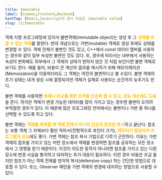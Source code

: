 ```yaml
---
title: Immutable
label: [Common,Frontend,Backend]
hashTag: [React,Javascript의 원시 타입은 immutable value]
slug: /I/Immutable
---
```

객체 지향 프로그래밍에 있어서 불변객체(immutable object)는 생성 후 그 <span style="color:#FFBF00; font-weight:bold;">상태를 바꿀 수 없는 객체</span>를 말한다. 반대 개념으로는 가변(mutable) 객체로 생성 후에도 상태를 변경할 수 있다. 객체 전체가 불변인 것도 있고, C++에서 const 데이터 멤버를 사용하는 경우와 같이 일부 속성만 불변인 것도 있다. 또, 경우에 따라서는 내부에서 사용하는 속성이 변화해도 외부에서 그 객체의 상태가 변하지 않은 것 처럼 보인다면 불변 객체로 보기도 한다. 예를 들어, 비용이 큰 계산의 결과를 캐시하기 위해 메모이제이션(Memoization)을 이용하더라도 그 객체는 여전히 불변하다고 볼 수있다. 불변 객체의 초기 상태는 대개 생성 시에 결정되지만 객체가 실제로 사용되는 순간까지 늦추기도 한다.

불변 객체를 사용하면 <span style="color:#FFBF00; font-weight:bold;">복제나 비교를 위한 조작을 단순화 할 수 있고, 성능 개선에도 도움</span>을 준다. 하지만 객체가 변경 가능한 데이터를 많이 가지고 있는 경우엔 불변이 오히려 부적절한 경우가 있다. 이 때문에 많은 프로그래밍 언어에서는 불변이나 가변 중 하나를 선택할 수 있도록 하고 있다.

불변 객체는 <span style="color:#FFBF00; font-weight:bold;">객체를 복제할 때 객체 전체가 아니라 단순히 참조만 복사</span>하고 끝난다. 참조는 보통 객체 그 자체보다 훨씬 작아서(전형적으로 포인터 크기), <span style="color:#FFBF00; font-weight:bold;">메모리가 절감되며 프로그램의 성능</span>에도 좋다. 가변 객체는 참조 복사 기법으로 다루기 곤란하다. 이유는 가변 객체의 참조를 가지고 있는 어떤 장소에서 객체를 변경하면 참조를 공유하는 모든 장소에서 그 영향을 받기 때문이다. 이것이 의도한 동작이 아니라면 참조를 가지고 있는 다른 장소에 변경 사실을 통지하고 대처하는 추가 대응이 필요하다. 이런 경우 비용은 조금 들지만 참조가 아닌 객체 전체를 방어적 복사(defensive copy) 하는 간단한 방법으로 대응할 수 있다. 또는, Observer 패턴을 가변 객체의 변경에 대처하는 방법으로 사용할 수 있다.
